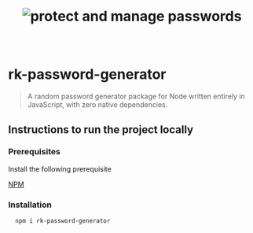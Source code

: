 <br><h1 align="center">![protect and manage passwords](https://user-images.githubusercontent.com/59107121/131472272-a4fb61ca-8a54-460e-bfd8-776e63710c8d.png)
</h1></br>


# rk-password-generator
> A random password generator package for Node written entirely in JavaScript, with zero native dependencies. 

## Instructions to run the project locally

  
### Prerequisites

Install the following prerequisite

[NPM](https://nodejs.org)

### Installation
```bash
  npm i rk-password-generator
```
